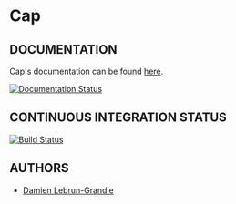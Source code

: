 Cap
===

DOCUMENTATION
-------------
Cap's documentation can be found [here](https://cap.readthedocs.org).

[![Documentation Status](https://readthedocs.org/projects/cap/badge/?version=latest)](https://readthedocs.org/projects/cap/?badge=latest)

CONTINUOUS INTEGRATION STATUS
-----------------------------

[![Build Status](https://travis-ci.org/dalg24/cap.svg?branch=master)](https://travis-ci.org/dalg24/cap)

AUTHORS
-------
* [Damien Lebrun-Grandie](https://github.com/dalg24)
